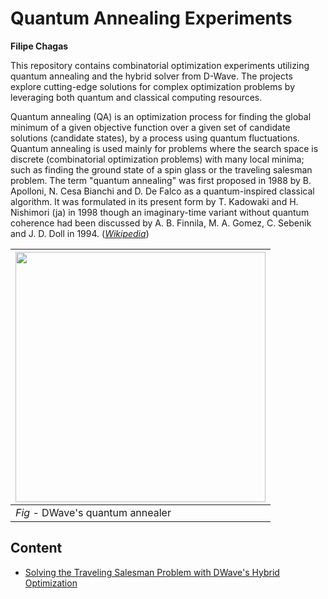 # Quantum Annealing Experiments

**Filipe Chagas**

This repository contains combinatorial optimization experiments utilizing quantum annealing and the hybrid solver from D-Wave. The projects explore cutting-edge solutions for complex optimization problems by leveraging both quantum and classical computing resources.

Quantum annealing (QA) is an optimization process for finding the global minimum of a given objective function over a given set of candidate solutions (candidate states), by a process using quantum fluctuations. Quantum annealing is used mainly for problems where the search space is discrete (combinatorial optimization problems) with many local minima; such as finding the ground state of a spin glass or the traveling salesman problem. The term "quantum annealing" was first proposed in 1988 by B. Apolloni, N. Cesa Bianchi and D. De Falco as a quantum-inspired classical algorithm. It was formulated in its present form by T. Kadowaki and H. Nishimori (ja) in 1998 though an imaginary-time variant without quantum coherence had been discussed by A. B. Finnila, M. A. Gomez, C. Sebenik and J. D. Doll in 1994. (*[Wikipedia](https://en.wikipedia.org/wiki/Quantum_annealing)*)

|<img src="https://www.researchgate.net/publication/338986371/figure/fig133/AS:865753209241605@1583423058562/D-Wave-2000Q-Quantum-Computer-by-D-Wave-Systems-operating-15-millikelvin-near.png" width=400>|
|---|
| *Fig* - DWave's quantum annealer |

## Content

* [Solving the Traveling Salesman Problem with DWave's Hybrid Optimization](traveling_salesman.ipynb)